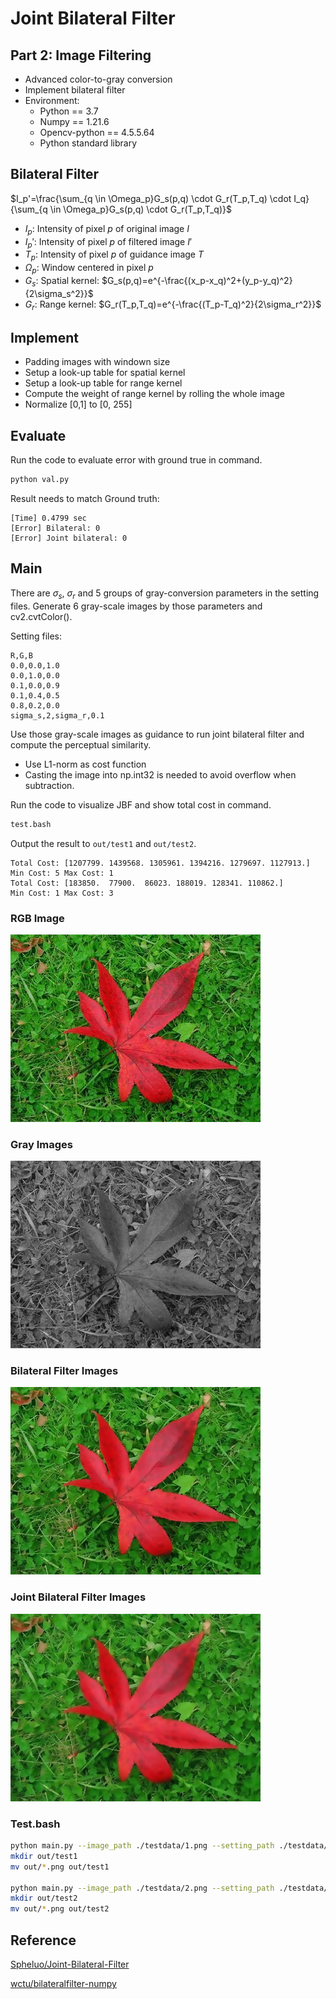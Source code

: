 # Joint Bilateral Filter

## Part 2: Image Filtering

* Advanced color-to-gray conversion
* Implement bilateral filter
* Environment:
  * Python == 3.7
  * Numpy == 1.21.6
  * Opencv-python == 4.5.5.64
  * Python standard library

## Bilateral Filter

$I_p'=\frac{\sum_{q \in \Omega_p}G_s(p,q) \cdot G_r(T_p,T_q) \cdot I_q}{\sum_{q \in \Omega_p}G_s(p,q) \cdot G_r(T_p,T_q)}$

* $I_p$: Intensity of pixel $p$ of original image $I$
* $I_p'$: Intensity of pixel $p$ of filtered image $I'$
* $T_p$: Intensity of pixel $p$ of guidance image $T$
* $\Omega_p$: Window centered in pixel $p$
* $G_s$: Spatial kernel: $G_s(p,q)=e^{-\frac{(x_p-x_q)^2+(y_p-y_q)^2}{2\sigma_s^2}}$
* $G_r$: Range kernel: $G_r(T_p,T_q)=e^{-\frac{(T_p-T_q)^2}{2\sigma_r^2}}$

## Implement

* Padding images with windown size
* Setup a look-up table for spatial kernel
* Setup a look-up table for range kernel
* Compute the weight of range kernel by rolling the whole image
* Normalize [0,1] to [0, 255]

## Evaluate

Run the code to evaluate error with ground true in command.

```bash
python val.py
```

Result needs to match Ground truth:

```text
[Time] 0.4799 sec
[Error] Bilateral: 0
[Error] Joint bilateral: 0
```

## Main

There are $\sigma_s$, $\sigma_r$ and 5 groups of gray-conversion parameters in
the setting files. Generate 6 gray-scale images by those parameters and cv2.cvtColor().

Setting files:

```text
R,G,B
0.0,0.0,1.0
0.0,1.0,0.0
0.1,0.0,0.9
0.1,0.4,0.5
0.8,0.2,0.0
sigma_s,2,sigma_r,0.1
```

Use those gray-scale images as guidance to run joint bilateral
filter and compute the perceptual similarity.

* Use L1-norm as cost function
* Casting the image into np.int32 is needed to avoid overflow when subtraction.

Run the code to visualize JBF and show total cost in command.

```bash
test.bash
```

Output the result to `out/test1` and `out/test2`.

```text
Total Cost: [1207799. 1439568. 1305961. 1394216. 1279697. 1127913.] 
Min Cost: 5 Max Cost: 1
Total Cost: [183850.  77900.  86023. 188019. 128341. 110862.] 
Min Cost: 1 Max Cost: 3
```

### RGB Image

![image](./out/test1/1.png)

### Gray Images

![image](./out/test1/gray_0.png)

### Bilateral Filter Images

![image](./out/test1/bf.png)

### Joint Bilateral Filter Images

![image](./out/test1/jbf_0.png)

### Test.bash

```bash
python main.py --image_path ./testdata/1.png --setting_path ./testdata/1_setting.txt
mkdir out/test1
mv out/*.png out/test1 

python main.py --image_path ./testdata/2.png --setting_path ./testdata/2_setting.txt
mkdir out/test2
mv out/*.png out/test2 
```

## Reference

[Spheluo/Joint-Bilateral-Filter](https://github.com/Spheluo/Joint-Bilateral-Filter)

[wctu/bilateralfilter-numpy](https://github.com/wctu/bilateralfilter-numpy)

